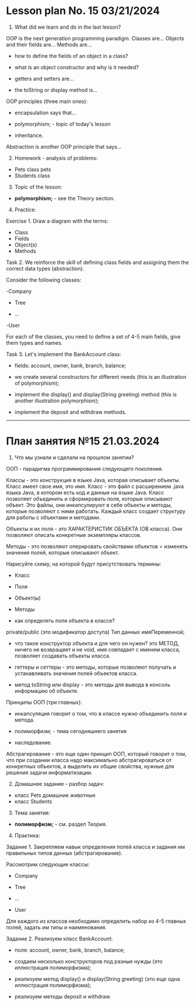 # Lesson plan No. 15 03/21/2024

1. What did we learn and do in the last lesson?

OOP is the next generation programming paradigm.
Classes are...
Objects and their fields are...
Methods are...

- how to define the fields of an object in a class?

- what is an object constructor and why is it needed?

- getters and setters are...

- the toString or display method is...

OOP principles (three main ones):
- encapsulation says that...

- polymorphism; - topic of today's lesson

- inheritance.

Abstraction is another OOP principle that says...

2. Homework - analysis of problems:
- Pets class pets
- Students class

3. Topic of the lesson:

  - **polymorphism;** - see the Theory section.

4. Practice:

Exercise 1.
Draw a diagram with the terms:
- Class
- Fields
- Object(s)
- Methods

Task 2.
We reinforce the skill of defining class fields and assigning them the correct data types (abstraction).

Consider the following classes:

-Company

- Tree

- ...

-User

For each of the classes, you need to define a set of 4-5 main fields, give them types and names.

Task 3.
Let's implement the BankAccount class:

- fields: account, owner, bank, branch, balance;

- we create several constructors for different needs (this is an illustration of polymorphism);

- implement the display() and display(String greeting) method (this is another illustration
  polymorphism);

- implement the deposit and withdraw methods.

---------------------------------

# План занятия №15 21.03.2024

1. Что мы узнали и сделали на прошлом занятии?

ООП - парадигма программирования следующего поколения.

Классы - это конструкция в языке Java, которая описывает объекты. Класс имеет свое имя, это имя.
Класс - это файл с расширением .java языка Java, в котором есть код и данные на языке Java.
Класс позволяет объединить и сформировать поля, которые описывают объект.
Это файлы, они инкапсулируют в себе объекты и методы, которые позволяют с ними работать.
Каждый класс создает структуру для работы с объектами и методами.

Объекты и их поля - это ХАРАКТЕРИСТИК ОБЪЕКТА (ОВ класса). Они позволяют описать конкретные экземпляры классов.

Методы - это позволяют оперировать свойствами объектов = изменять значения полей, которые описывают объект.

Нарисуйте схему, на которой будут присутствовать термины:
- Класс
- Поля
- Объект(ы)
- Методы

- как определять поля объекта в классе?

private/public (это модификатор доступа) Тип данных имяПеременной;

- что такое конструктор объекта и для чего он нужен?
это МЕТОД, ничего не возвращяет и не void, имя совпадает с именем класса, позволяет создавать объекты класса.

- геттеры и сеттеры - это методы, которые позволяют получать и устанавливать значения полей объектов класса.

- метод toString или display  - это методы для вывода в консоль информацию об объекте.

Принципы ООП (три главных):
- инкапсуляция говорит о том, что в классе нужно объединить поля и метода.

- полиморфизм; - тема сегодняшнего занятия

- наследование.

Абстрагирование - это еще один принцип ООП, который говорит о том, что при создании класса надо максимально абстрагироваться от конкретных объектов, а выделить их общие свойства, нужные для решения задачи информатизации.

2. Домашнее задание - разбор задач:
- класс Pets домашние животные
- класс Students 

3. Тема занятия:

  - **полиморфизм;**  - см. раздел Теория.

4. Практика:

Задание 1.
Закрепляем навык определения полей класса и задания им правильных типов данных (абстрагирование).

Рассмотрим следующие классы:

- Company

- Tree

- ...

- User





Для каждого из классов необходимо определить набор из 4-5 главных полей, задать им типы и наименования.

Задание 2.
Реализуем класс BankAccount:

- поля: account, owner, bank, branch, balance;

- создаем несколько конструкторов под разные нужды (это иллюстрация полиморфизма);

- реализуем метод display() и display(String greeting) (это еще одна иллюстрация
  полиморфизма);

- реализуем методы deposit и withdraw.